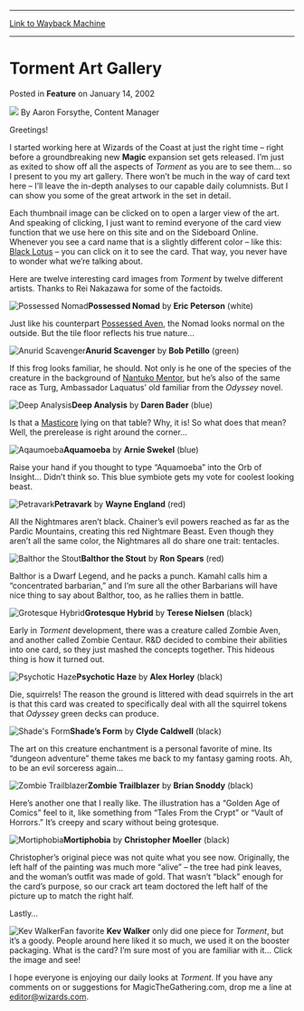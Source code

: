 
---
[Link to Wayback Machine](https://web.archive.org/web/20170309081530/http://magic.wizards.com/en/articles/archive/feature/torment-art-gallery-2002-01-14)

[_metadata_:wayback_url]:- "http://magic.wizards.com/en/articles/archive/feature/torment-art-gallery-2002-01-14"
[_metadata_:wayback_raw_url]:- "https://web.archive.org/web/20170309081530id_/http://magic.wizards.com/en/articles/archive/feature/torment-art-gallery-2002-01-14"
[_metadata_:wayback_capture_timestamp]:- "2017-03-09 08:15:30+00:00"
[_metadata_:description]:- "Greetings! I started working here at Wizards of the Coast at just the right time – right before a groundbreaking new Magic expansion set gets released. I’m just as exited to show off all the aspects of Torment as you are to see them… so I present to you my art gallery. There won’t be much in the way of card text here – I’ll leave the in-depth analyses to our capable daily columnists. But I can show you some of the great artwork in the set in detail."
[_metadata_:generator]:- "Drupal 7 (http://drupal.org)"
[_metadata_:publish_date]:- "2002-01-14"
---


Torment Art Gallery
===================



 Posted in **Feature**
 on January 14, 2002 






![](https://media.magic.wizards.com/styles/auth_small/public/generic-avatar-150_273.png)
By Aaron Forsythe, Content Manager











Greetings! 

I started working here at Wizards of the Coast at just the right time – right before a groundbreaking new **Magic** expansion set gets released. I’m just as exited to show off all the aspects of *Torment* as you are to see them… so I present to you my art gallery. There won’t be much in the way of card text here – I’ll leave the in-depth analyses to our capable daily columnists. But I can show you some of the great artwork in the set in detail. 

Each thumbnail image can be clicked on to open a larger view of the art. And speaking of clicking, I just want to remind everyone of the card view function that we use here on this site and on the Sideboard Online. Whenever you see a card name that is a slightly different color – like this: [Black Lotus](http://gatherer.wizards.com/Pages/Card/Details.aspx?name=Black+Lotus) – you can click on it to see the card. That way, you never have to wonder what we’re talking about. 

Here are twelve interesting card images from *Torment* by twelve different artists. Thanks to Rei Nakazawa for some of the factoids. 

![Possessed Nomad](https://media.magic.wizards.com/image_legacy_migration/magic/images/mtgcom/fcpics/features/feat00401possessed_nomad_150.jpg)**Possessed Nomad** by **Eric Peterson** (white)   

Just like his counterpart [Possessed Aven](http://gatherer.wizards.com/Pages/Card/Details.aspx?name=Possessed+Aven), the Nomad looks normal on the outside. But the tile floor reflects his true nature…

  
![Anurid Scavenger](https://media.magic.wizards.com/image_legacy_migration/magic/images/mtgcom/fcpics/features/feat00402anurid_scavenger_150.jpg)**Anurid Scavenger** by **Bob Petillo** (green)   

If this frog looks familiar, he should. Not only is he one of the species of the creature in the background of [Nantuko Mentor](http://gatherer.wizards.com/Pages/Card/Details.aspx?name=Nantuko+Mentor), but he’s also of the same race as Turg, Ambassador Laquatus’ old familiar from the *Odyssey* novel. 

  
![Deep Analysis](https://media.magic.wizards.com/image_legacy_migration/magic/images/mtgcom/fcpics/features/feat00403deep_analysis_150.jpg)**Deep Analysis** by **Daren Bader** (blue)   

Is that a [Masticore](http://gatherer.wizards.com/Pages/Card/Details.aspx?name=Masticore) lying on that table? Why, it is! So what does that mean? Well, the prerelease is right around the corner…

  
![Aqaumoeba](https://media.magic.wizards.com/image_legacy_migration/magic/images/mtgcom/fcpics/features/feat00404aquamoeba_150.jpg)**Aquamoeba** by **Arnie Swekel** (blue)   

Raise your hand if you thought to type “Aquamoeba” into the Orb of Insight… Didn’t think so. This blue symbiote gets my vote for coolest looking beast. 

  
![Petravark](https://media.magic.wizards.com/image_legacy_migration/magic/images/mtgcom/fcpics/features/feat00405petravark_150.jpg)**Petravark** by **Wayne England** (red)   

All the Nightmares aren’t black. Chainer’s evil powers reached as far as the Pardic Mountains, creating this red Nightmare Beast. Even though they aren’t all the same color, the Nightmares all do share one trait: tentacles. 

  
![Balthor the Stout](https://media.magic.wizards.com/image_legacy_migration/magic/images/mtgcom/fcpics/features/feat00406balthor_the_stout_150.jpg)**Balthor the Stout** by **Ron Spears** (red)   

Balthor is a Dwarf Legend, and he packs a punch. Kamahl calls him a “concentrated barbarian,” and I’m sure all the other Barbarians will have nice thing to say about Balthor, too, as he rallies them in battle. 

  
![Grotesque Hybrid](https://media.magic.wizards.com/image_legacy_migration/magic/images/mtgcom/fcpics/features/feat00407grotesque_hybrid_150.jpg)**Grotesque Hybrid** by **Terese Nielsen** (black)   

Early in *Torment* development, there was a creature called Zombie Aven, and another called Zombie Centaur. R&D decided to combine their abilities into one card, so they just mashed the concepts together. This hideous thing is how it turned out. 

  
![Psychotic Haze](https://media.magic.wizards.com/image_legacy_migration/magic/images/mtgcom/fcpics/features/feat00408psychotic_haze_150.jpg)**Psychotic Haze** by **Alex Horley** (black)   

Die, squirrels! The reason the ground is littered with dead squirrels in the art is that this card was created to specifically deal with all the squirrel tokens that *Odyssey* green decks can produce. 

  
![Shade's Form](https://media.magic.wizards.com/image_legacy_migration/magic/images/mtgcom/fcpics/features/feat00409shades_form_150.jpg)**Shade’s Form** by **Clyde Caldwell** (black)   

The art on this creature enchantment is a personal favorite of mine. Its “dungeon adventure” theme takes me back to my fantasy gaming roots. Ah, to be an evil sorceress again…

  
![Zombie Trailblazer](https://media.magic.wizards.com/image_legacy_migration/magic/images/mtgcom/fcpics/features/feat00410zombie_trailblazer_150.jpg)**Zombie Trailblazer** by **Brian Snoddy** (black)   

Here’s another one that I really like. The illustration has a “Golden Age of Comics” feel to it, like something from “Tales From the Crypt” or “Vault of Horrors.” It’s creepy and scary without being grotesque. 

  
![Mortiphobia](https://media.magic.wizards.com/image_legacy_migration/magic/images/mtgcom/fcpics/features/feat00411mortiphobia_150.jpg)**Mortiphobia** by **Christopher Moeller** (black)   

Christopher’s original piece was not quite what you see now. Originally, the left half of the painting was much more “alive” – the tree had pink leaves, and the woman’s outfit was made of gold. That wasn’t “black” enough for the card’s purpose, so our crack art team doctored the left half of the picture up to match the right half. 

  
Lastly…

![Kev Walker](https://media.magic.wizards.com/image_legacy_migration/magic/images/mtgcom/fcpics/features/feat00412kev_walker_150.jpg)Fan favorite **Kev Walker** only did one piece for *Torment*, but it’s a goody. People around here liked it so much, we used it on the booster packaging. What is the card? I’m sure most of you are familiar with it… Click the image and see!

  
I hope everyone is enjoying our daily looks at *Torment*. If you have any comments on or suggestions for MagicTheGathering.com, drop me a line at editor@wizards.com.







